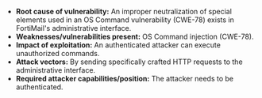 - **Root cause of vulnerability:** An improper neutralization of special elements used in an OS Command vulnerability (CWE-78) exists in FortiMail's administrative interface.
- **Weaknesses/vulnerabilities present:** OS Command injection (CWE-78).
- **Impact of exploitation:** An authenticated attacker can execute unauthorized commands.
- **Attack vectors:** By sending specifically crafted HTTP requests to the administrative interface.
- **Required attacker capabilities/position:** The attacker needs to be authenticated.